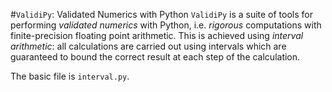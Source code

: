 #`ValidiPy`: Validated Numerics with Python
`ValidiPy` is a suite of tools for performing *validated numerics* with Python, i.e. *rigorous* computations with finite-precision floating point arithmetic. This is achieved using *interval arithmetic*: all calculations are carried out using intervals which are guaranteed to bound the correct result at each step of the calculation.

The basic file is `interval.py`.